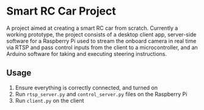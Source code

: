 # Smart RC Car Project
A project aimed at creating a smart RC car from scratch. Currently a working prototype, the project consists of a desktop client app, server-side software for a Raspberry Pi used to stream the onboard camera in real time via RTSP and pass control inputs from the client to a microcontroller, and an Arduino software for taking and executing steering instructions.

## Usage
1. Ensure everything is correctly connected, and turned on
2. Run `rtsp_server.py` and `control_server.py` files on the Raspberry Pi
3. Run `client.py` on the client
